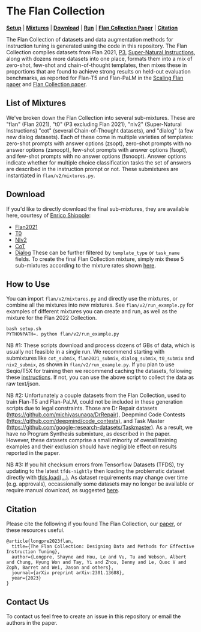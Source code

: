 # The Flan Collection

[**Setup**](#setup) | [**Mixtures**](list-of-mixtures) | [**Download**](download) | [**Run**](how-to-use) | [**Flan Collection Paper**](https://arxiv.org/abs/2301.13688) | [**Citation**](#citation)

The Flan Collection of datasets and data augmentation methods for instruction tuning is generated using the code in this repository. The Flan Collection compiles datasets from Flan 2021, [P3](https://huggingface.co/datasets/bigscience/P3), [Super-Natural Instructions](https://arxiv.org/abs/2204.07705), along with dozens more datasets into one place, formats them into a mix of zero-shot, few-shot and chain-of-thought templates, then mixes these in proportions that are found to achieve strong results on held-out evaluation benchmarks, as reported for Flan-T5 and Flan-PaLM in the [Scaling Flan paper](https://arxiv.org/abs/2210.11416) and [Flan Collection paper](https://arxiv.org/abs/2301.13688).

## List of Mixtures
We've broken down the Flan Collection into several sub-mixtures. These are "flan" (Flan 2021), "t0" (P3 excluding Flan 2021), "niv2" (Super-Natural Instructions) "cot" (several Chain-of-Thought datasets), and "dialog" (a few new dialog datasets).
Each of these come in multiple varieties of templates: zero-shot prompts with answer options (zsopt), zero-shot prompts with no answer options (zsnoopt), few-shot prompts with answer options (fsopt), and few-shot prompts with no answer options (fsnoopt). Answer options indicate whether for multiple choice classification tasks the set of answers are described in the instruction prompt or not. These submixtures are instantiated in `flan/v2/mixtures.py`.

## Download
If you'd like to directly download the final sub-mixtures, they are available here, courtesy of [Enrico Shippole](https://github.com/conceptofmind):
* [Flan2021](https://huggingface.co/datasets/conceptofmind/flan2021_submix_original)
* [T0](https://huggingface.co/datasets/conceptofmind/t0_submix_original)
* [NIv2](https://huggingface.co/datasets/conceptofmind/niv2_submix_original)
* [CoT](https://huggingface.co/datasets/conceptofmind/cot_submix_original)
* [Dialog](https://huggingface.co/datasets/conceptofmind/dialog_submix_original)
These can be further filtered by `template_type` or `task_name` fields. To create the final Flan Collection mixture, simply mix these 5 sub-mixtures according to the mixture rates shown [here](https://github.com/google-research/FLAN/blob/main/flan/v2/run_example.py#L65-L73).

## How to Use
You can import `flan/v2/mixtures.py` and directly use the mixtures, or combine all the mixtures into new mixtures. See `flan/v2/run_example.py` for examples of different mixtures you can create and run, as well as the mixture for the Flan 2022 Collection.

```
bash setup.sh
PYTHONPATH=. python flan/v2/run_example.py
```

NB #1: These scripts download and process dozens of GBs of data, which is usually not feasible in a single run. We recommend starting with submixtures like `cot_submix`, `flan2021_submix`, `dialog_submix`, `t0_submix` and `niv2_submix`, as shown in `flan/v2/run_example.py`. If you plan to use Seqio/T5X for training then we recommend caching the datasets, following these [instructions](https://github.com/google/seqio#optional-offline-caching). If not, you can use the above script to collect the data as raw text/json.

NB #2: Unfortunately a couple datasets from the Flan Collection, used to train Flan-T5 and Flan-PaLM, could not be included in these generation scripts due to legal constraints. Those are Dr Repair datasets (https://github.com/michiyasunaga/DrRepair), Deepmind Code Contests (https://github.com/deepmind/code_contests), and Task Master (https://github.com/google-research-datasets/Taskmaster). As a result, we have no Program Synthesis submixture, as described in the paper. However, these datasets comprise a small minority of overall training examples and their exclusion should have negligible effect on results reported in the paper.

NB #3: If you hit checksum errors from Tensorflow Datasets (TFDS), try updating to the latest `tfds-nightly` then loading the problematic dataset directly with [tfds.load(...)](https://www.tensorflow.org/datasets/api_docs/python/tfds/load). As dataset requirements may change over time (e.g. approvals), occassionally some datasets may no longer be available or require manual download, as suggested [here](https://github.com/google-research/FLAN/issues/37#issuecomment-1479810887).

## Citation
Please cite the following if you found The Flan Collection, our [paper](https://arxiv.org/abs/2301.13688), or these resources useful.
```
@article{longpre2023flan,
  title={The Flan Collection: Designing Data and Methods for Effective Instruction Tuning},
  author={Longpre, Shayne and Hou, Le and Vu, Tu and Webson, Albert and Chung, Hyung Won and Tay, Yi and Zhou, Denny and Le, Quoc V and Zoph, Barret and Wei, Jason and others},
  journal={arXiv preprint arXiv:2301.13688},
  year={2023}
}
```

## Contact Us
To contact us feel free to create an issue in this repository or email the authors in the paper.

